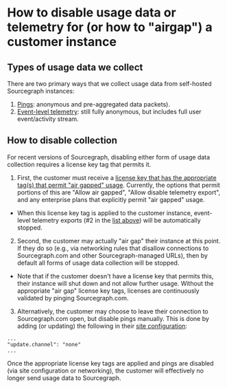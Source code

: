 # How to disable usage data or telemetry for (or how to "airgap") a customer instance

## Types of usage data we collect

There are two primary ways that we collect usage data from self-hosted Sourcegraph instances:

1. [Pings](https://sourcegraph.com/docs/admin/pings#pings): anonymous and pre-aggregated data packets).
2. [Event-level telemetry](https://sourcegraph.com/docs/dev/background-information/telemetry): still fully anonymous, but includes full user event/activity stream.

## How to disable collection

For recent versions of Sourcegraph, disabling either form of usage data collection requires a license key tag that permits it.

1. First, the customer must receive a [license key that has the appropriate tag(s) that permit "air gapped" usage](https://handbook.sourcegraph.com/departments/technical-success/ce/process/license_keys/). Currently, the options that permit portions of this are "Allow air gapped", "Allow disable telemetry export", and any enterprise plans that explicitly permit "air gapped" usage.
  * When this license key tag is applied to the customer instance, event-level telemetry exports (#2 in the [list above](#types-of-usage-data-we-collect)) will be automatically stopped.

2. Second, the customer may actually "air gap" their instance at this point. If they do so (e.g., via networking rules that disallow connections to Sourcegraph.com and other Sourcegraph-managed URLs), then by default all forms of usage data collection will be stopped.
  * Note that if the customer doesn't have a license key that permits this, their instance will shut down and not allow further usage. Without the appropriate "air gap" license key tags, licenses are continuously validated by pinging Sourcegraph.com.

3. Alternatively, the customer may choose to leave their connection to Sourcegraph.com open, but disable pings manually. This is done by adding (or updating) the following in their [site configuration](https://sourcegraph.com/docs/admin/config/site_config#reference):

```
...
"update.channel": "none"
...
```

Once the appropriate license key tags are applied and pings are disabled (via site configuration or networking), the customer will effectively no longer send usage data to Sourcegraph.

